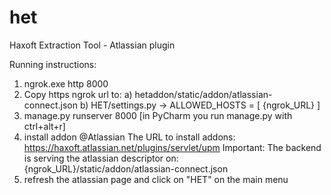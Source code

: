# het
Haxoft Extraction Tool - Atlassian plugin

Running instructions:

1. ngrok.exe http 8000
2. Copy https ngrok url to:
    a) hetaddon/static/addon/atlassian-connect.json
    b) HET/settings.py -> ALLOWED_HOSTS = [ {ngrok_URL} ]
3. manage.py runserver 8000 [in PyCharm you run manage.py with ctrl+alt+r]
4. install addon @Atlassian
	The URL to install addons: https://haxoft.atlassian.net/plugins/servlet/upm
	Important: The backend is serving the atlassian descriptor on: {ngrok_URL}/static/addon/atlassian-connect.json
5. refresh the atlassian page and click on "HET" on the main menu